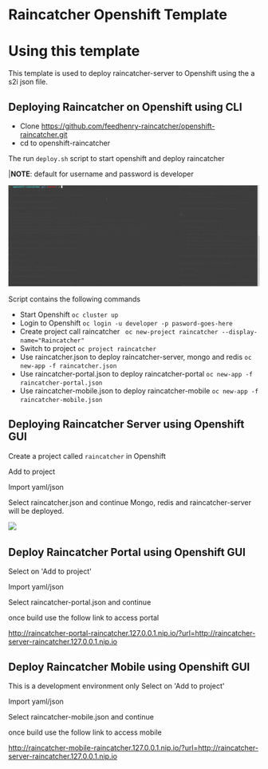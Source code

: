 # Raincatcher Openshift Template

# Using this template

This template is used to deploy raincatcher-server to Openshift using the a s2i json file.

## Deploying Raincatcher on Openshift using CLI

- Clone https://github.com/feedhenry-raincatcher/openshift-raincatcher.git
- cd to openshift-raincatcher

The run ``deploy.sh`` script to start openshift and deploy raincatcher

|**NOTE**: default for username and password is developer 

![](./deploy.gif)

Script contains the following commands

- Start Openshift ``oc cluster up``
- Login to Openshift ``oc login -u developer -p pasword-goes-here``
- Create project call raincatcher `` oc new-project raincatcher --display-name="Raincatcher"``
- Switch to project ``oc project raincatcher``
- Use raincatcher.json to deploy raincatcher-server, mongo and redis ``oc new-app -f raincatcher.json``
- Use raincatcher-portal.json to deploy raincatcher-portal ``oc new-app -f raincatcher-portal.json``
- Use raincatcher-mobile.json to deploy raincatcher-mobile ``oc new-app -f raincatcher-mobile.json``


## Deploying Raincatcher Server using Openshift GUI

Create a project called `raincatcher` in Openshift

Add to project

Import yaml/json

Select raincatcher.json and continue 
Mongo, redis and raincatcher-server will be deployed. 

![](./openshift-deploy.gif)

## Deploy Raincatcher Portal using Openshift GUI

Select on 'Add to project'

Import yaml/json

Select raincatcher-portal.json and continue

once build use the follow link to access portal

http://raincatcher-portal-raincatcher.127.0.0.1.nip.io/?url=http://raincatcher-server-raincatcher.127.0.0.1.nip.io

## Deploy Raincatcher Mobile using Openshift GUI

This is a development environment only
Select on 'Add to project'

Import yaml/json

Select raincatcher-mobile.json and continue

once build use the follow link to access mobile

http://raincatcher-mobile-raincatcher.127.0.0.1.nip.io/?url=http://raincatcher-server-raincatcher.127.0.0.1.nip.io